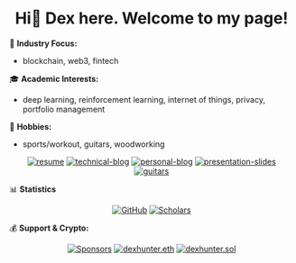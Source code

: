 <div align="center">
<h1 align="center">Hi👋 Dex here. Welcome to my page!</h1>
</div>

🏢 **Industry Focus:**
- blockchain, web3, fintech

🎓 **Academic Interests:**
- deep learning, reinforcement learning, internet of things, privacy, portfolio management

🎯 **Hobbies:**
- sports/workout, guitars, woodworking
 
<p align="center">
	<a href="https://github.com/dexhunter/yaacv/releases"><img src="https://img.shields.io/static/v1?label=EN&message=Resume&color=red" alt="resume"></a>
	<a href="http://blog.dex.moe"><img src="https://img.shields.io/badge/Technical-Blog-brightgreen" alt="technical-blog"></a>
	<a href="https://books.dex.moe"><img src="https://img.shields.io/badge/Personal-Blog-blueviolet" alt="personal-blog"></a>
	<a href="http://slides.dex.moe"><img src="https://img.shields.io/badge/Presentation-Slides-brown" alt="presentation-slides"></a>
	<a href="http://guitars.dex.moe"><img src="https://img.shields.io/badge/Guitars-🎸-lightgreen" alt="guitars"></a>
</p>

📊 **Statistics**
<p align="center">
	<a href="https://github.com/dexhunter"><img src="https://img.shields.io/github/followers/dexhunter.svg?label=GitHub&style=social" alt="GitHub"></a>
	<a href="https://scholar.google.co.jp/citations?user=8Ez_u30AAAAJ&hl=en"><img src="https://img.shields.io/endpoint?url=https%3A%2F%2Fgoogle-scholar-badge.replit.app%2Fcitations%3Fuser%3D8Ez_u30AAAAJ" alt="Scholars"></a>
</p>

💰 **Support & Crypto:**
<p align="center">
	<a href="https://github.com/sponsors/dexhunter"><img src="https://img.shields.io/badge/sponsor-30363D?style=for-the-badge&logo=GitHub-Sponsors&logoColor=#white" alt="Sponsors"></a>
	<a href="https://etherscan.io/address/dexhunter.eth"><img src="https://img.shields.io/badge/Ethereum-3C3C3D?style=for-the-badge&logo=Ethereum&logoColor=white" alt="dexhunter.eth"></a>
	<a href="https://explorer.solana.com/address/dexhunter.sol"><img src="https://img.shields.io/badge/Solana-9945FF?style=for-the-badge&logo=Solana&logoColor=white" alt="dexhunter.sol"></a>
</p>
